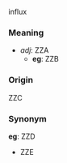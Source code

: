influx
### Meaning
+ _adj_: ZZA
    + __eg__: ZZB

### Origin

ZZC

### Synonym

__eg__: ZZD

+ ZZE


